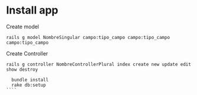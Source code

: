 # Install app


Create model
`````
rails g model NombreSingular campo:tipo_campo campo:tipo_campo campo:tipo_campo
`````

Create Controller
`````
rails g controller NombreControllerPlural index create new update edit show destroy
`````

`````
  bundle install
  rake db:setup
````

